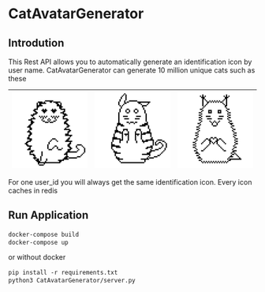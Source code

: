 # CatAvatarGenerator

## Introdution

This Rest API allows you to automatically generate an identification icon by user name.
CatAvatarGenerator can generate 10 million unique cats such as these

![Alt text](https://raw.githubusercontent.com/MarkAntipin/CatAvatarGenerator/master/cat_examples/cat1.jpg)| ![Alt text](https://raw.githubusercontent.com/MarkAntipin/CatAvatarGenerator/master/cat_examples/cat2.jpg)| ![Alt text](https://raw.githubusercontent.com/MarkAntipin/CatAvatarGenerator/master/cat_examples/cat3.jpg)
:-------------------------:|:-------------------------:|:-------------------------|

For one user_id you will always get the same identification icon.
Every icon caches in redis

## Run Application

```shell script
docker-compose build
docker-compose up
```

or without docker
```shell script
pip install -r requirements.txt
python3 CatAvatarGenerator/server.py
```
